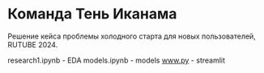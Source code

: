 # Команда Тень Иканама
Решение кейса проблемы холодного старта для новых пользователей, RUTUBE 2024.

research1.ipynb - EDA
models.ipynb - models
www.py - streamlit
